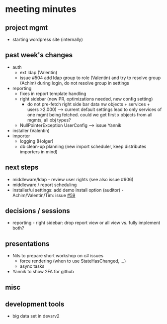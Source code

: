 # meeting minutes

## project mgmt
- starting wordpress site (internally)

## past week's changes
- auth 
  - ext ldap (Valentin)
  - issue #504 add ldap group to role (Valentin) and try to resolve group (Achim) during login, do not resolve group in settings 
- reporting
  - fixes in report template handling
  - right sidebar (new PR, optimizations needed, new config setting)
    - do not pre-fetch right side bar data nw objects + services + users >2.000)
     --> current default settings lead to only services of one mgmt being fetched. could we get first x objects from all mgmts, all obj types?
  - NullPointerException UserConfig --> issue Yannik
- installer (Valentin)
- importer 
  - logging (Holger)
  - db clean-up planning (new import scheduler, keep distributes importers in mind)

## next steps
- middleware/ldap - review user rights (see also issue #606)
- middleware / report scheduling
- installer/ui settings: add demo install option (auditor) - Achim/Valentin/Tim: issue [#59](https://github.com/CactuseSecurity/firewall-orchestrator/issues/59)

## decisions / sessions
- reporting - right sidebar:  drop report view or all view vs. fully implement both?  

## presentations
- Nils to prepare short workshop on c# issues
  - force rendering (when to use StateHasChanged, ...)
  - async tasks
- Yannik to show 2FA for github
  
## misc

## development tools
  - big data set in devsrv2

